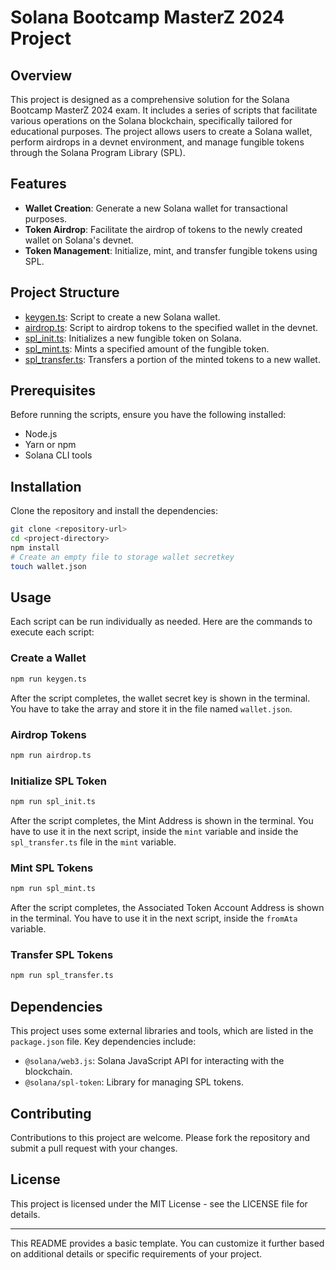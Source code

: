 # Solana Bootcamp MasterZ 2024 Project

## Overview
This project is designed as a comprehensive solution for the Solana Bootcamp MasterZ 2024 exam. It includes a series of scripts that facilitate various operations on the Solana blockchain, specifically tailored for educational purposes. The project allows users to create a Solana wallet, perform airdrops in a devnet environment, and manage fungible tokens through the Solana Program Library (SPL).

## Features
- **Wallet Creation**: Generate a new Solana wallet for transactional purposes.
- **Token Airdrop**: Facilitate the airdrop of tokens to the newly created wallet on Solana's devnet.
- **Token Management**: Initialize, mint, and transfer fungible tokens using SPL.

## Project Structure
- [keygen.ts](file:///Users/andreafalcon/dev/masterz-solana-bootcamp-exam-2024/keygen.ts#1%2C1-1%2C1): Script to create a new Solana wallet.
- [airdrop.ts](file:///Users/andreafalcon/dev/masterz-solana-bootcamp-exam-2024/airdrop.ts#1%2C1-1%2C1): Script to airdrop tokens to the specified wallet in the devnet.
- [spl_init.ts](file:///Users/andreafalcon/dev/masterz-solana-bootcamp-exam-2024/spl_init.ts#1%2C1-1%2C1): Initializes a new fungible token on Solana.
- [spl_mint.ts](file:///Users/andreafalcon/dev/masterz-solana-bootcamp-exam-2024/spl_mint.ts#1%2C1-1%2C1): Mints a specified amount of the fungible token.
- [spl_transfer.ts](file:///Users/andreafalcon/dev/masterz-solana-bootcamp-exam-2024/spl_transfer.ts#1%2C1-1%2C1): Transfers a portion of the minted tokens to a new wallet.

## Prerequisites
Before running the scripts, ensure you have the following installed:
- Node.js
- Yarn or npm
- Solana CLI tools

## Installation
Clone the repository and install the dependencies:
```bash
git clone <repository-url>
cd <project-directory>
npm install
# Create an empty file to storage wallet secretkey
touch wallet.json
```

## Usage
Each script can be run individually as needed. Here are the commands to execute each script:

### Create a Wallet
```bash
npm run keygen.ts
```

After the script completes, the wallet secret key is shown in the terminal. You have to take the array and store it in the file named `wallet.json`.

### Airdrop Tokens
```bash
npm run airdrop.ts
```

### Initialize SPL Token
```bash
npm run spl_init.ts
```

After the script completes, the Mint Address is shown in the terminal. You have to use it in the next script, inside the `mint` variable and inside the `spl_transfer.ts` file in the `mint` variable.

### Mint SPL Tokens
```bash
npm run spl_mint.ts
```

After the script completes, the Associated Token Account Address is shown in the terminal. You have to use it in the next script, inside the `fromAta` variable.

### Transfer SPL Tokens
```bash
npm run spl_transfer.ts
```

## Dependencies
This project uses some external libraries and tools, which are listed in the `package.json` file. Key dependencies include:
- `@solana/web3.js`: Solana JavaScript API for interacting with the blockchain.
- `@solana/spl-token`: Library for managing SPL tokens.

## Contributing
Contributions to this project are welcome. Please fork the repository and submit a pull request with your changes.

## License
This project is licensed under the MIT License - see the LICENSE file for details.

---

This README provides a basic template. You can customize it further based on additional details or specific requirements of your project.